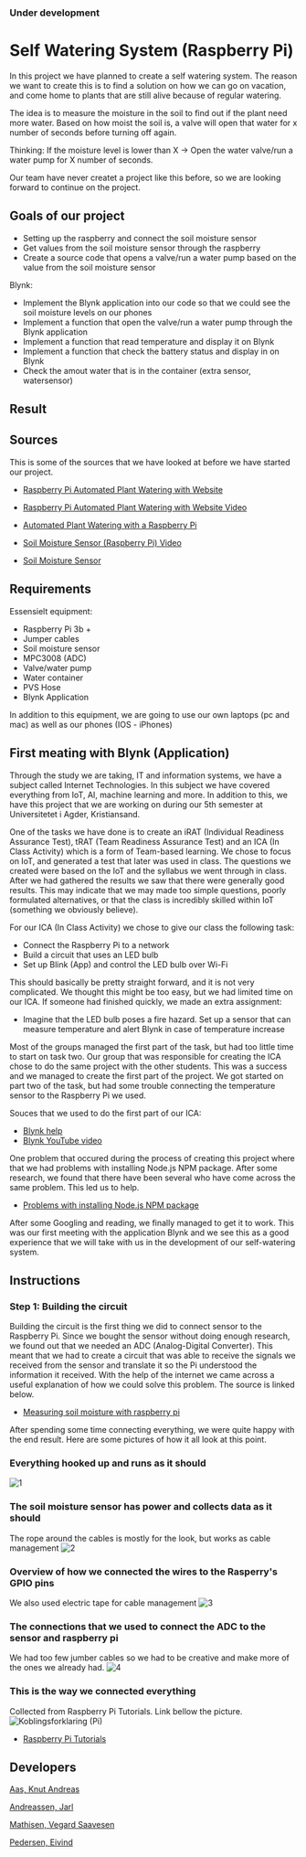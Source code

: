 ### Under development

# Self Watering System (Raspberry Pi)
In this project we have planned to create a self watering system. The reason we want to create this is to find a solution on how we can go on vacation, and come home to plants that are still alive because of regular watering.

The idea is to measure the moisture in the soil to find out if the plant need more water. Based on how moist the soil is, a valve will open that water for x number of seconds before turning off again.

Thinking: If the moisture level is lower than X -> Open the water valve/run a water pump for X number of seconds.

Our team have never createt a project like this before, so we are looking forward to continue on the project.

## Goals of our project
- Setting up the raspberry and connect the soil moisture sensor 
- Get values from the soil moisture sensor through the raspberry 
- Create a source code that opens a valve/run a water pump based on the value from the soil moisture sensor

Blynk:
 - Implement the Blynk application into our code so that we could see the soil moisture levels on our phones
 - Implement a function that open the valve/run a water pump through the Blynk application
 - Implement a function that read temperature and display it on Blynk
 - Implement a function that check the battery status and display in on Blynk 
 - Check the amout water that is in the container (extra sensor, watersensor)

## Result

## Sources 

This is some of the sources that we have looked at before we have started our project.

- [Raspberry Pi Automated Plant Watering with Website](https://www.hackster.io/ben-eagan/raspberry-pi-automated-plant-watering-with-website-8af2dc?fbclid=IwAR2rEpD0V7SEx4g1vGgj0U8mOxeUxVy_Q9KWB-vI02odI4YQJSIKDzuGXjQ)

- [Raspberry Pi Automated Plant Watering with Website Video](https://www.youtube.com/watch?v=mQNJpWkdmbc&fbclid=IwAR2Lyb3M1nQq5Sxov5kAUKKsR2CUb9sm5UqoXmdDzFW9va9EiDJQGwjvSc0)

- [Automated Plant Watering with a Raspberry Pi](http://www.cyber-omelette.com/2017/09/automated-plant-watering.html)

- [Soil Moisture Sensor (Raspberry Pi) Video](https://www.youtube.com/watch?v=9LxrX5Eeukg&fbclid=IwAR0FE4Wo4NlOYpyUm4fB3W9ZQpody4zdgLYMwzWjMiEy8pgzE_xLgZLLtiQ)

- [Soil Moisture Sensor](http://www.piddlerintheroot.com/soil-moisture-sensor/)

## Requirements
Essensielt equipment:
- Raspberry Pi 3b +                              
- Jumper cables         
- Soil moisture sensor
- MPC3008 (ADC)                            
- Valve/water pump                                
- Water container
- PVS Hose 
- Blynk Application

In addition to this equipment, we are going to use our own laptops (pc and mac) as well as our phones (IOS - iPhones)

## First meating with Blynk (Application)
Through the study we are taking, IT and information systems, we have a subject called Internet Technologies. In this subject we have covered everything from IoT, AI, machine learning and more. In addition to this, we have this project that we are working on during our 5th semester at Universitetet i Agder, Kristiansand.

One of the tasks we have done is to create an iRAT (Individual Readiness Assurance Test), tRAT (Team Readiness Assurance Test) and an ICA (In Class Activity) which is a form of Team-based learning. We chose to focus on IoT, and generated a test that later was used in class. The questions we created were based on the IoT and the syllabus we went through in class. 
After we had gathered the results we saw that there were generally good results. This may indicate that we may made too simple questions, poorly formulated alternatives, or that the class is incredibly skilled within IoT (something we obviously believe).

For our ICA (In Class Activity) we chose to give our class the following task: 
- Connect the Raspberry Pi to a network
- Build a circuit that uses an LED bulb
- Set up Blink (App) and control the LED bulb over Wi-Fi

This should basically be pretty straight forward, and it is not very complicated. We thought this might be too easy, but we had limited time on our ICA. If someone had finished quickly, we made an extra assignment:
- Imagine that the LED bulb poses a fire hazard. Set up a sensor that can measure temperature and alert Blynk in case of temperature increase

Most of the groups managed the first part of the task, but had too little time to start on task two. Our group that was responsible for creating the ICA chose to do the same project with the other students. This was a success and we managed to create the first part of the project. We got started on part two of the task, but had some trouble connecting the temperature sensor to the Raspberry Pi we used.

Souces that we used to do the first part of our ICA:
- [Blynk help](http://help.blynk.cc/en/articles/583104-how-to-install-node-js-library-on-linux)
- [Blynk YouTube video](https://www.youtube.com/watch?v=LJ3ic8C8CcA)

One problem that occured during the process of creating this project where that we had problems with installing Node.js NPM package. 
After some research, we found that there have been several who have come across the same problem. This led us to help.
- [Problems with installing Node.js NPM package](https://raspberrypi.stackexchange.com/questions/27333/problems-with-installing-node-js-npm-package)

After some Googling and reading, we finally managed to get it to work. 
This was our first meeting with the application Blynk and we see this as a good experience that we will take with us in the development of our self-watering system.

## Instructions 

### Step 1: Building the circuit
Building the circuit is the first thing we did to connect sensor to the Raspberry Pi. Since we bought the sensor without doing enough research, we found out that we needed an ADC (Analog-Digital Converter). This meant that we had to create a circuit that was able to receive the signals we received from the sensor and translate it so the Pi understood the information it received. With the help of the internet we came across a useful explanation of how we could solve this problem. The source is linked below. 

- [Measuring soil moisture with raspberry pi](https://tutorials-raspberrypi.com/measuring-soil-moisture-with-raspberry-pi/)

After spending some time connecting everything, we were quite happy with the end result. Here are some pictures of how it all look at this point. 

### Everything hooked up and runs as it should
![1](https://user-images.githubusercontent.com/35767860/66339658-df4da880-e943-11e9-9e9f-60511cfd9bb2.jpg)

### The soil moisture sensor has power and collects data as it should
The rope around the cables is mostly for the look, but works as cable management
![2](https://user-images.githubusercontent.com/35767860/66339813-33588d00-e944-11e9-8ee8-c550af5abdad.jpg)

### Overview of how we connected the wires to the Rasperry's GPIO pins
We also used electric tape for cable management
![3](https://user-images.githubusercontent.com/35767860/66339837-3fdce580-e944-11e9-8510-849f2a4e23ab.jpg)

### The connections that we used to connect the ADC to the sensor and raspberry pi
We had too few jumber cables so we had to be creative and make more of the ones we already had.
![4](https://user-images.githubusercontent.com/35767860/66339854-4a977a80-e944-11e9-957f-acd7c3a49f7d.jpg)

### This is the way we connected everything
Collected from Raspberry Pi Tutorials. Link bellow the picture.
![Koblingsforklaring (Pi)](https://user-images.githubusercontent.com/35767860/66340818-52f0b500-e946-11e9-8501-14c8385cb66b.png)
- [Raspberry Pi Tutorials](https://tutorials-raspberrypi.com/measuring-soil-moisture-with-raspberry-pi/)

## Developers
[Aas, Knut Andreas](https://github.com/nokaas) 

[Andreassen, Jarl](https://github.com/Genijarl)
 
[Mathisen, Vegard Saavesen](https://github.com/vegardmathisen)
  
[Pedersen, Eivind](https://github.com/eivped)
